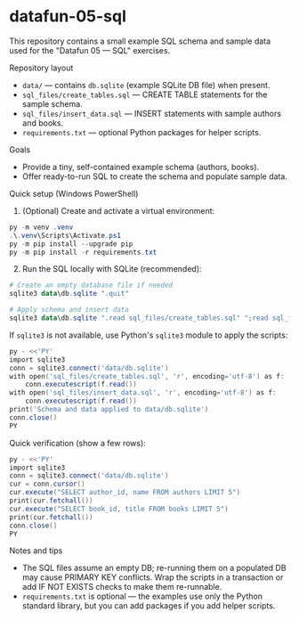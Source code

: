 # datafun-05-sql

This repository contains a small example SQL schema and sample data used for the "Datafun 05 — SQL" exercises.

Repository layout
- `data/` — contains `db.sqlite` (example SQLite DB file) when present.
- `sql_files/create_tables.sql` — CREATE TABLE statements for the sample schema.
- `sql_files/insert_data.sql` — INSERT statements with sample authors and books.
- `requirements.txt` — optional Python packages for helper scripts.

Goals
- Provide a tiny, self-contained example schema (authors, books).
- Offer ready-to-run SQL to create the schema and populate sample data.

Quick setup (Windows PowerShell)

1) (Optional) Create and activate a virtual environment:

```powershell
py -m venv .venv
.\.venv\Scripts\Activate.ps1
py -m pip install --upgrade pip
py -m pip install -r requirements.txt
```

2) Run the SQL locally with SQLite (recommended):

```powershell
# Create an empty database file if needed
sqlite3 data\db.sqlite ".quit"

# Apply schema and insert data
sqlite3 data\db.sqlite ".read sql_files/create_tables.sql" ";read sql_files/insert_data.sql"
```

If `sqlite3` is not available, use Python's `sqlite3` module to apply the scripts:

```powershell
py - <<'PY'
import sqlite3
conn = sqlite3.connect('data/db.sqlite')
with open('sql_files/create_tables.sql', 'r', encoding='utf-8') as f:
	conn.executescript(f.read())
with open('sql_files/insert_data.sql', 'r', encoding='utf-8') as f:
	conn.executescript(f.read())
print('Schema and data applied to data/db.sqlite')
conn.close()
PY
```

Quick verification (show a few rows):

```powershell
py - <<'PY'
import sqlite3
conn = sqlite3.connect('data/db.sqlite')
cur = conn.cursor()
cur.execute("SELECT author_id, name FROM authors LIMIT 5")
print(cur.fetchall())
cur.execute("SELECT book_id, title FROM books LIMIT 5")
print(cur.fetchall())
conn.close()
PY
```

Notes and tips
- The SQL files assume an empty DB; re-running them on a populated DB may cause PRIMARY KEY conflicts. Wrap the scripts in a transaction or add IF NOT EXISTS checks to make them re-runnable.
- `requirements.txt` is optional — the examples use only the Python standard library, but you can add packages if you add helper scripts.

